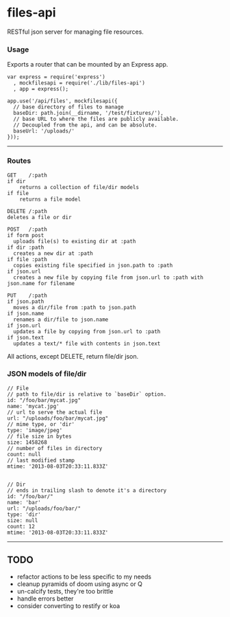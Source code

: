files-api
=========

RESTful json server for managing file resources.

### Usage

Exports a router that can be mounted by an Express app.
    
    var express = require('express')
      , mockfilesapi = require('./lib/files-api')
      , app = express();

    app.use('/api/files', mockfilesapi({
      // base directory of files to manage
      baseDir: path.join(__dirname, '/test/fixtures/'),
      // base URL to where the files are publicly available.
      // Decoupled from the api, and can be absolute.
      baseUrl: '/uploads/'
    }));

---------------------

### Routes

    GET    /:path   
    if dir
        returns a collection of file/dir models
    if file
        returns a file model
    
    DELETE /:path
    deletes a file or dir

    POST   /:path
    if form post
      uploads file(s) to existing dir at :path
    if dir :path
      creates a new dir at :path
    if file :path
      copies existing file specified in json.path to :path
    if json.url
      creates a new file by copying file from json.url to :path with json.name for filename

    PUT    /:path
    if json.path
      moves a dir/file from :path to json.path
    if json.name
      renames a dir/file to json.name
    if json.url
      updates a file by copying from json.url to :path
    if json.text
      updates a text/* file with contents in json.text

All actions, except DELETE, return file/dir json.

### JSON models of file/dir

    // File
    // path to file/dir is relative to `baseDir` option.
    id: "/foo/bar/mycat.jpg"
    name: 'mycat.jpg'
    // url to serve the actual file
    url: "/uploads/foo/bar/mycat.jpg"
    // mime type, or 'dir'
    type: 'image/jpeg'
    // file size in bytes
    size: 1458268
    // number of files in directory
    count: null
    // last modified stamp
    mtime: '2013-08-03T20:33:11.833Z'


    // Dir 
    // ends in trailing slash to denote it's a directory
    id: "/foo/bar/" 
    name: 'bar'
    url: "/uploads/foo/bar/"
    type: 'dir'
    size: null
    count: 12 
    mtime: '2013-08-03T20:33:11.833Z'


-------------------------

## TODO

- refactor actions to be less specific to my needs
- cleanup pyramids of doom using async or Q
- un-calcify tests, they're too brittle
- handle errors better
- consider converting to restify or koa
